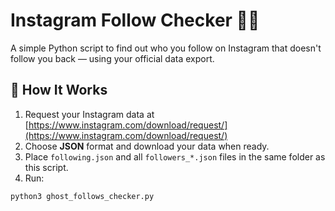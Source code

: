 # Instagram Follow Checker 🕵️‍♂️

A simple Python script to find out who you follow on Instagram that doesn't follow you back — using your official data export.

## 🔧 How It Works
1. Request your Instagram data at [https://www.instagram.com/download/request/](https://www.instagram.com/download/request/)
2. Choose **JSON** format and download your data when ready.
3. Place `following.json` and all `followers_*.json` files in the same folder as this script.
4. Run:

```bash
python3 ghost_follows_checker.py
